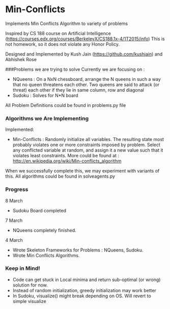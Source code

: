 # Min-Conflicts
Implements Min Conflicts Algorithm to variety of problems

Inspired by CS 188 course on Artificial Intelligence (https://courses.edx.org/courses/BerkeleyX/CS188.1x-4/1T2015/info) 
This is not homework, so it does not violate any Honor Policy.

Designed and Implemented by Kush Jain (https://github.com/kushjain) and Abhishek Rose

###Problems we are trying to solve
Currently we are focusing on :

* NQueens : On a NxN chessboard, arrange the N queens in such a way that no queen threatens each other. Two queens are said to attack (or threat) each other if they lie in same column, row and diagonal
* Sudoku : Solves for N*N board

All Problem Definitions could be found in problems.py file

### Algorithms we Are Implementing
Implemented:

* Min-Conflicts : Randomly initialize all variables. The resulting state most probably violates one or more constraints imposed by problem. Select any conflicted variable at random, and assign it a new value such that it violates least constraints. More could be found at : http://en.wikipedia.org/wiki/Min-conflicts_algorithm

When we successfully complete this, we may experiment with variants of this.
All algorithms could be found in solveagents.py

### Progress

8 March
* Sudoku Board completed

7 March
* NQueens completely finished. 

4 March
* Wrote Skeleton Frameworks for Problems : NQueens, Sudoku.
* Wrote Min Conflicts Algorithms.

### Keep in Mind!

* Code can get stuck in Local minima and return sub-optimal (or wrong) solution for now.
* Instead of random initialization, greedy initialization may work better
* In Sudoku, visualize() might break depending on OS. Will revert to simple visualize
